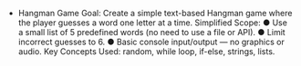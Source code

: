 - Hangman Game 
Goal: Create a simple text-based Hangman game where the player guesses a word one letter at a time. 
Simplified Scope: 
● Use a small list of 5 predefined words (no need to use a file or API). 
● Limit incorrect guesses to 6. 
● Basic console input/output — no graphics or audio. 
Key Concepts Used: random, while loop, if-else, strings, lists.

